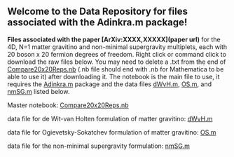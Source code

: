 ## Welcome to the Data Repository for files associated with the Adinkra.m package!

**Files associated with the paper [ArXiv:XXXX,XXXXX](paper url)** for the 4D, N=1 matter gravitino and non-minimal supergravity multiplets, each with 20 boson x 20 fermion degrees of freedom. Right click or command click to download the raw files below. You may need to delete a .txt from the end of [Compare20x20Reps.nb](https://raw.githubusercontent.com/kstiffle/hello-world/master/Compare20x20Reps.nb)  (.nb file should end with .nb for Mathematica to be able to use it) after downloading it. The notebook is the main file to use, it requires the [Adinkra.m](https://hepthools.github.io/Adinkra/) package and the data files [dWvH.m](https://raw.githubusercontent.com/kstiffle/hello-world/master/dWvH.m), [OS.m](https://raw.githubusercontent.com/kstiffle/hello-world/master/OS.m), and [nmSG.m](https://raw.githubusercontent.com/kstiffle/hello-world/master/nmSG.m) listed below. 


Master notebook: [Compare20x20Reps.nb](https://raw.githubusercontent.com/kstiffle/hello-world/master/Compare20x20Reps.nb) 

data file for de Wit-van Holten formulation of matter gravitino: [dWvH.m](https://raw.githubusercontent.com/kstiffle/hello-world/master/dWvH.m)

data file for Ogievetsky-Sokatchev formulation of matter gravitino: [OS.m](https://raw.githubusercontent.com/kstiffle/hello-world/master/OS.m)

data file for the non-minimal supergravity formulation: [nmSG.m](https://raw.githubusercontent.com/kstiffle/hello-world/master/nmSG.m)

